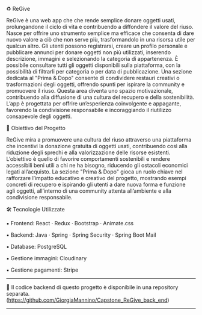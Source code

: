 ♻️ ReGive

ReGive è una web app che che rende semplice donare oggetti usati, prolungandone il ciclo di vita e contribuendo a diffondere il valore del riuso. Nasce per offrire uno strumento semplice ma efficace che consenta di dare nuovo valore a ciò che non serve più, trasformandolo in una risorsa utile per qualcun altro. Gli utenti possono registrarsi, creare un profilo personale e pubblicare annunci per donare oggetti non più utilizzati, inserendo descrizione, immagini e selezionando la categoria di appartenenza. È possibile consultare tutti gli oggetti disponibili sulla piattaforma, con la possibilità di filtrarli per categoria o per data di pubblicazione. Una sezione dedicata al "Prima & Dopo" consente di condividere restauri creativi o trasformazioni degli oggetti, offrendo spunti per ispirare la community e promuovere il riuso. Questa area diventa uno spazio motivazionale, contribuendo alla diffusione di una cultura del recupero e della sostenibilità. L’app è progettata per offrire un’esperienza coinvolgente e appagante, favorendo la condivisione responsabile e incoraggiando il riutilizzo consapevole degli oggetti.


🎯 Obiettivo del Progetto

ReGive mira a promuovere una cultura del riuso attraverso una piattaforma che incentivi la donazione gratuita di oggetti usati, contribuendo così alla riduzione degli sprechi e alla valorizzazione delle risorse esistenti. L’obiettivo è quello di favorire comportamenti sostenibili e rendere accessibili beni utili a chi ne ha bisogno, riducendo gli ostacoli economici legati all’acquisto. La sezione "Prima & Dopo" gioca un ruolo chiave nel rafforzare l’impatto educativo e creativo del progetto, mostrando esempi concreti di recupero e ispirando gli utenti a dare nuova forma e funzione agli oggetti, all’interno di una community attenta all’ambiente e alla condivisione responsabile.


🛠️ Tecnologie Utilizzate

▪️ Frontend: React · Redux · Bootstrap · Animate.css

▪️ Backend: Java · Spring · Spring Security · Spring Boot Mail

▪️ Database: PostgreSQL

▪️ Gestione immagini: Cloudinary

▪️ Gestione pagamenti: Stripe

---

🔗 Il codice backend di questo progetto è disponibile in una repository separata.  
(https://github.com/GiorgiaMannino/Capstone_ReGive_back_end)

---
